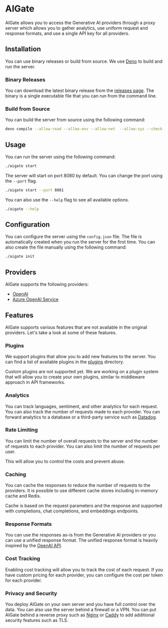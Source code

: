 # AIGate

AIGate allows you to access the Generative AI providers through a proxy server
which allows you to gather analytics, use uniform request and response formats,
and use a single API key for all providers.

## Installation

You can use binary releases or build from source. We use
[Deno](https://deno.land/) to build and run the server.

### Binary Releases

You can download the latest binary release from the
[releases page](https://github.com/usesecond/aigate/releases). The binary is a
single executable file that you can run from the command line.

### Build from Source

You can build the server from source using the following command:

```bash
deno compile --allow-read --allow-env --allow-net  --allow-sys --check main.ts
```

## Usage

You can run the server using the following command:

```bash
./aigate start
```

The server will start on port 8080 by default. You can change the port using the
`--port` flag.

```bash
./aigate start --port 8081
```

You can also use the `--help` flag to see all available options.

```bash
./aigate --help
```

## Configuration

You can configure the server using the `config.json` file. The file is
automatically created when you run the server for the first time. You can also
create the file manually using the following command:

```bash
./aigate init
```

## Providers

AIGate supports the following providers:

- [OpenAI](https://openai.com/)
- [Azure OpenAI Service](https://azure.microsoft.com/en-us/products/ai-services/openai-service/)

## Features

AIGate supports various features that are not available in the original
providers. Let's take a look at some of these features.

### Plugins

We support plugins that allow you to add new features to the server. You can
find a list of available plugins in the [plugins](/plugins) directory.

Custom plugins are not supported yet. We are working on a plugin system that
will allow you to create your own plugins, similar to middleware approach in API
frameworks.

### Analytics

You can track languages, sentiment, and other analytics for each request. You
can also track the number of requests made to each provider. You can forward
analytics to a database or a third-party service such as
[Datadog](https://www.datadoghq.com/).

### Rate Limiting

You can limit the number of overall requests to the server and the number of
requests to each provider. You can also limit the number of requests per user.

This will allow you to control the costs and prevent abuse.

### Caching

You can cache the responses to reduce the number of requests to the providers.
It is possible to use different cache stores including in-memory cache and
Redis.

Cache is based on the request parameters and the response and supported with
completions, chat completions, and embeddings endpoints.

### Response Formats

You can use the responses as-is from the Generative AI providers or you can use
a unified response format. The unified response format is heavily inspired by
the [OpenAI API](https://platform.openai.com/docs/api-reference).

### Cost Tracking

Enabling cost tracking will allow you to track the cost of each request. If you
have custom pricing for each provider, you can configure the cost per token for
each provider.

### Privacy and Security

You deploy AIGate on your own server and you have full control over the data.
You can also use the server behind a firewall or a VPN. You can put AIGate
behind a reverse proxy such as [Nginx](https://www.nginx.com/) or
[Caddy](https://caddyserver.com/) to add additional security features such as
TLS.
